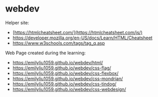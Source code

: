 # webdev
Helper site:
- [https://htmlcheatsheet.com/](https://htmlcheatsheet.com/js/)
- https://developer.mozilla.org/en-US/docs/Learn/HTML/Cheatsheet
- https://www.w3schools.com/tags/tag_q.asp

  
Web Page created during the learning:
- https://emilyliu1059.github.io/webdev/html/
- https://emilyliu1059.github.io/webdev/css-flag/
- https://emilyliu1059.github.io/webdev/css-flexbox/
- https://emilyliu1059.github.io/webdev/css-mondrian/
- https://emilyliu1059.github.io/webdev/css-tindog/
- https://emilyliu1059.github.io/webdev/css-webdesign/
  

